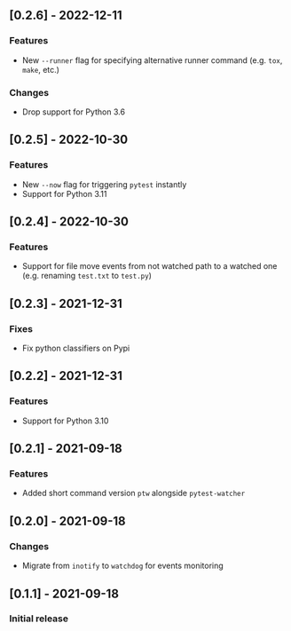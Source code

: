 ## [0.2.6] - 2022-12-11

### Features

- New `--runner` flag for specifying alternative runner command (e.g. `tox`, `make`, etc.)

### Changes

- Drop support for Python 3.6

## [0.2.5] - 2022-10-30

### Features

- New `--now` flag for triggering `pytest` instantly
- Support for Python 3.11

## [0.2.4] - 2022-10-30

### Features

- Support for file move events from not watched path to a watched one (e.g. renaming `test.txt` to `test.py`)

## [0.2.3] - 2021-12-31

### Fixes

- Fix python classifiers on Pypi

## [0.2.2] - 2021-12-31

### Features

- Support for Python 3.10

## [0.2.1] - 2021-09-18

### Features

- Added short command version `ptw` alongside `pytest-watcher`

## [0.2.0] - 2021-09-18

### Changes

- Migrate from `inotify` to `watchdog` for events monitoring

## [0.1.1] - 2021-09-18

### Initial release
